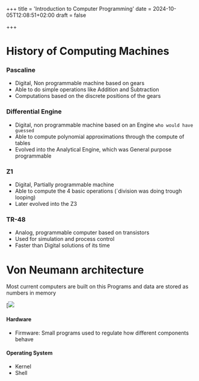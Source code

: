 +++
title = 'Introduction to Computer Programming'
date = 2024-10-05T12:08:51+02:00
draft = false

+++
# History of Computing Machines

### Pascaline
- Digital, Non programmable machine based on gears
- Able to do simple operations like Addition and Subtraction
- Computations based on the discrete positions of the gears

### Differential Engine
- Digital, non programmable machine based on an Engine `who would have guessed`
- Able to compute polynomial approximations through the compute of tables
- Evolved into the Analytical Engine, which was General purpose programmable

### Z1
- Digital, Partially programmable machine
- Able to compute the 4 basic operations (`division was doing trough looping)
- Later evolved into the Z3
### TR-48
- Analog, programmable computer based on transistors
- Used for simulation and process control
- Faster than Digital solutions of its time

# Von Neumann architecture
Most current computers are built on this
Programs and data are stored as numbers in memory

[![](https://upload.wikimedia.org/wikipedia/commons/thumb/e/e5/Von_Neumann_Architecture.svg/300px-Von_Neumann_Architecture.svg.png)

#### Hardware
- Firmware: Small programs used to regulate how different components behave
#### Operating System
- Kernel
- Shell
 
